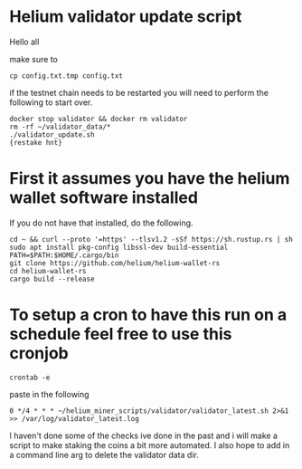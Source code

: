 # Helium validator update script

Hello all

make sure to 
```
cp config.txt.tmp config.txt
```

if the testnet chain needs to be restarted you will need to perform the following to start over.
```
docker stop validator && docker rm validator
rm -rf ~/validator_data/*
./validator_update.sh
{restake hnt}
```

# First it assumes you have the helium wallet software installed
If you do not have that installed, do the following.
```
cd ~ && curl --proto '=https' --tlsv1.2 -sSf https://sh.rustup.rs | sh
sudo apt install pkg-config libssl-dev build-essential
PATH=$PATH:$HOME/.cargo/bin
git clone https://github.com/helium/helium-wallet-rs
cd helium-wallet-rs
cargo build --release
```


# To setup a cron to have this run on a schedule feel free to use this cronjob
```
crontab -e
```
paste in the following
```
0 */4 * * * ~/helium_miner_scripts/validator/validator_latest.sh 2>&1 >> /var/log/validator_latest.log
```
I haven't done some of the checks ive done in the past and i will make a script to make staking the coins a bit more automated. I also hope to add in a command line arg to delete the validator data dir.



